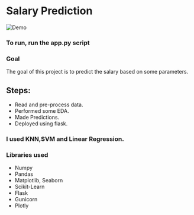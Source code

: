 # Salary Prediction

![Demo](https://raw.githubusercontent.com/Anshal55/ML-ProjectKart/Salary_prediction/Salary%20Prediction/Images/demo_sal_pred.png)

### To run, run the app.py script

### Goal
The goal of this project is to predict the salary based on some parameters.

## Steps:
- Read and pre-process data.
- Performed some EDA.
- Made Predictions.
- Deployed using flask.

### I used KNN,SVM and Linear Regression.

### Libraries used
- Numpy
- Pandas
- Matplotlib, Seaborn
- Scikit-Learn
- Flask
- Gunicorn
- Plotly
